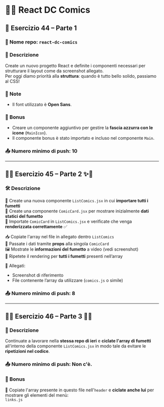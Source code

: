 # 🦸‍♂️ React DC Comics

## 🚀 Esercizio 44 – Parte 1

### 📁 Nome repo: `react-dc-comics`

### 📝 Descrizione  
Create un nuovo progetto React e definite i componenti necessari per strutturare il layout come da screenshot allegato.  
Per oggi diamo priorità alla **struttura**: quando è tutto bello solido, passiamo al CSS!

### 📌 Note

- Il font utilizzato è **Open Sans**.

### 🎁 Bonus

- Creare un componente aggiuntivo per gestire la **fascia azzurra con le icone** (`MainIcon`).
- Il componente bonus è stato importato e incluso nel componente `Main`.

### 📤 Numero minimo di push: **10**

---

## 🧩✨ Esercizio 45 – Parte 2 ✨🧩

### 🛠️ Descrizione  
🔸 Create una nuova componente `ListComics.jsx` in cui **importare tutti i fumetti**  
🔸 Create una componente `ComicCard.jsx` per mostrare inizialmente **dati statici del fumetto**  
🔸 Importate `ComicCard` in `ListComics.jsx` e verificate che venga **renderizzata correttamente** ✅

📥 Copiate l'array nel file in allegato dentro `ListComics`  
📨 Passate i dati tramite **props** alla singola `ComicCard`  
🖼️ Mostrate le **informazioni del fumetto** a video (vedi screenshot)  
🔁 Ripetete il rendering per **tutti i fumetti** presenti nell’array

📎 Allegati:  
- Screenshot di riferimento  
- File contenente l’array da utilizzare (`comics.js` o simile)

### 📤 Numero minimo di push: **8**

---

## 🧩🚀 Esercizio 46 – Parte 3 🚀🧩

### 📝 Descrizione  
Continuate a lavorare nella **stessa repo di ieri** e **ciclate l'array di fumetti** all'interno della componente `ListComics.jsx` in modo tale da evitare le **ripetizioni nel codice**.

### 📤 Numero minimo di push: **Non c'è.**

### 🎁 Bonus  
📂 Copiate l'array presente in questo file nell'`header` e **ciclate anche lui** per mostrare gli elementi del menù:  
`links.js`
